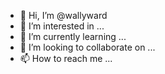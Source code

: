 - 👋 Hi, I’m @wallyward
- 👀 I’m interested in ...
- 🌱 I’m currently learning ...
- 💞️ I’m looking to collaborate on ...
- 📫 How to reach me ...

<!---
wallyward/wallyward is a ✨ special ✨ repository because its `README.md` (this file) appears on your GitHub profile.
You can click the Preview link to take a look at your changes.
--->

